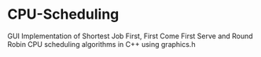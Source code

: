 # CPU-Scheduling
GUI Implementation of Shortest Job First, First Come First Serve and Round Robin CPU scheduling algorithms in C++ using graphics.h
